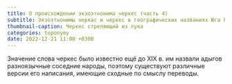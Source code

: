 ```yaml
---
title: О происхождении экзоэтнонима черкес (часть 4)
subtitle: Экзоэтнонимы черкас и черкес в географических названиях Юга России © В.Н. Ковешников
thumbnail-caption: Черкес стреляющий из лука
categories: toponymy
date: 2022-12-21 11:00 +0300
---
```

Значение слова черкес было известно ещё до ХIХ в. им назвали адыгов разноязычные соседние народы, поэтому существуют различные версии его написания, имеющие сходные по смыслу переводы.
